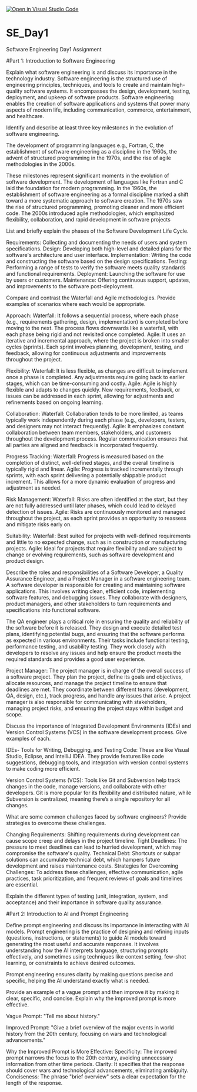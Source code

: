 [![Open in Visual Studio Code](https://classroom.github.com/assets/open-in-vscode-2e0aaae1b6195c2367325f4f02e2d04e9abb55f0b24a779b69b11b9e10269abc.svg)](https://classroom.github.com/online_ide?assignment_repo_id=18407123&assignment_repo_type=AssignmentRepo)
# SE_Day1
Software Engineering Day1 Assignment

#Part 1: Introduction to Software Engineering

Explain what software engineering is and discuss its importance in the technology industry.
Software engineering is the structured use of engineering principles, techniques, and tools to create and maintain high-quality software systems. It encompasses the design, development, testing, deployment, and upkeep of software products.
Software engineering enables the creation of software applications and systems that power many aspects of modern life, including communication, commerce, entertainment, and healthcare.



Identify and describe at least three key milestones in the evolution of software engineering.

The development of programming languages e.g., Fortran, C, the establishment of software engineering as a discipline in the 1960s, the advent of structured programming in the 1970s, and the rise of agile methodologies in the 2000s.

These milestones represent significant moments in the evolution of software development. The development of languages like Fortran and C laid the foundation for modern programming. In the 1960s, the establishment of software engineering as a formal discipline marked a shift toward a more systematic approach to software creation. The 1970s saw the rise of structured programming, promoting cleaner and more efficient code. The 2000s introduced agile methodologies, which emphasized flexibility, collaboration, and rapid development in software projects

List and briefly explain the phases of the Software Development Life Cycle.

Requirements: Collecting and documenting the needs of users and system specifications.
Design: Developing both high-level and detailed plans for the software's architecture and user interface.
Implementation: Writing the code and constructing the software based on the design specifications.
Testing: Performing a range of tests to verify the software meets quality standards and functional requirements.
Deployment: Launching the software for use by users or customers.
Maintenance: Offering continuous support, updates, and improvements to the software post-deployment.



Compare and contrast the Waterfall and Agile methodologies. Provide examples of scenarios where each would be appropriate.

Approach: Waterfall: It follows a sequential process, where each phase (e.g., requirements gathering, design, implementation) is completed before moving to the next. The process flows downwards like a waterfall, with each phase being rigid and not revisited once completed.
Agile: It uses an iterative and incremental approach, where the project is broken into smaller cycles (sprints). Each sprint involves planning, development, testing, and feedback, allowing for continuous adjustments and improvements throughout the project.

Flexibility:
Waterfall: It is less flexible, as changes are difficult to implement once a phase is completed. Any adjustments require going back to earlier stages, which can be time-consuming and costly.
Agile: Agile is highly flexible and adapts to changes quickly. New requirements, feedback, or issues can be addressed in each sprint, allowing for adjustments and refinements based on ongoing learning.

Collaboration:
Waterfall: Collaboration tends to be more limited, as teams typically work independently during each phase (e.g., developers, testers, and designers may not interact frequently).
Agile: It emphasizes constant collaboration between team members, stakeholders, and customers throughout the development process. Regular communication ensures that all parties are aligned and feedback is incorporated frequently.

Progress Tracking:
Waterfall: Progress is measured based on the completion of distinct, well-defined stages, and the overall timeline is typically rigid and linear.
Agile: Progress is tracked incrementally through sprints, with each sprint delivering a potentially shippable product increment. This allows for a more dynamic evaluation of progress and adjustment as needed.

Risk Management:
Waterfall: Risks are often identified at the start, but they are not fully addressed until later phases, which could lead to delayed detection of issues.
Agile: Risks are continuously monitored and managed throughout the project, as each sprint provides an opportunity to reassess and mitigate risks early on.

Suitability:
Waterfall: Best suited for projects with well-defined requirements and little to no expected change, such as in construction or manufacturing projects.
Agile: Ideal for projects that require flexibility and are subject to change or evolving requirements, such as software development and product design.


Describe the roles and responsibilities of a Software Developer, a Quality Assurance Engineer, and a Project Manager in a software engineering team.
A software developer is responsible for creating and maintaining software applications. This involves writing clean, efficient code, implementing software features, and debugging issues. They collaborate with designers, product managers, and other stakeholders to turn requirements and specifications into functional software. 

The QA engineer plays a critical role in ensuring the quality and reliability of the software before it is released. They design and execute detailed test plans, identifying potential bugs, and ensuring that the software performs as expected in various environments. Their tasks include functional testing, performance testing, and usability testing. They work closely with developers to resolve any issues and help ensure the product meets the required standards and provides a good user experience.

Project Manager: The project manager is in charge of the overall success of a software project. They plan the project, define its goals and objectives, allocate resources, and manage the project timeline to ensure that deadlines are met. They coordinate between different teams (development, QA, design, etc.), track progress, and handle any issues that arise. A project manager is also responsible for communicating with stakeholders, managing project risks, and ensuring the project stays within budget and scope.

Discuss the importance of Integrated Development Environments (IDEs) and Version Control Systems (VCS) in the software development process. Give examples of each.

IDEs- Tools for Writing, Debugging, and Testing Code: These are like Visual Studio, Eclipse, and IntelliJ IDEA. They provide features like code suggestions, debugging tools, and integration with version control systems to make coding more efficient.

Version Control Systems (VCS): Tools like Git and Subversion help track changes in the code, manage versions, and collaborate with other developers. Git is more popular for its flexibility and distributed nature, while Subversion is centralized, meaning there’s a single repository for all changes.

What are some common challenges faced by software engineers? Provide strategies to overcome these challenges.

Changing Requirements: Shifting requirements during development can cause scope creep and delays in the project timeline.
Tight Deadlines: The pressure to meet deadlines can lead to hurried development, which may compromise the software's quality.
Technical Debt: Shortcuts or subpar solutions can accumulate technical debt, which hampers future development and raises maintenance costs.
Strategies for Overcoming Challenges: To address these challenges, effective communication, agile practices, task prioritization, and frequent reviews of goals and timelines are essential.


Explain the different types of testing (unit, integration, system, and acceptance) and their importance in software quality assurance.



#Part 2: Introduction to AI and Prompt Engineering


Define prompt engineering and discuss its importance in interacting with AI models.
Prompt engineering is the practice of designing and refining inputs (questions, instructions, or statements) to guide AI models toward generating the most useful and accurate responses. It involves understanding how the AI interprets language, structuring prompts effectively, and sometimes using techniques like context setting, few-shot learning, or constraints to achieve desired outcomes.

Prompt engineering ensures clarity by making questions precise and specific, helping the AI understand exactly what is needed.


Provide an example of a vague prompt and then improve it by making it clear, specific, and concise. Explain why the improved prompt is more effective.

Vague Prompt:
"Tell me about history."

Improved Prompt:
"Give a brief overview of the major events in world history from the 20th century, focusing on wars and technological advancements."

Why the Improved Prompt is More Effective:
Specificity: The improved prompt narrows the focus to the 20th century, avoiding unnecessary information from other time periods.
Clarity: It specifies that the response should cover wars and technological advancements, eliminating ambiguity.
Conciseness: The phrase "brief overview" sets a clear expectation for the length of the response.

